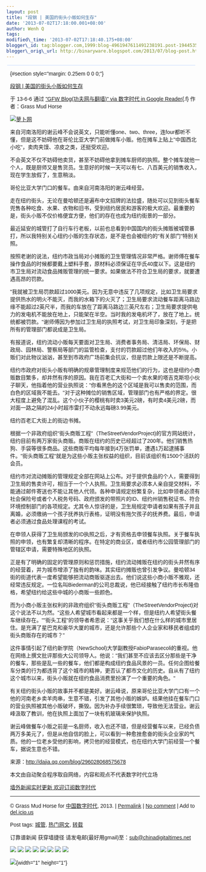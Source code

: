 ```yaml
--- 
layout: post 
title: "段钢 | 美国的街头小贩如何生存" 
date: '2013-07-02T17:18:00.001+08:00' 
author: Wenh Q
tags:
modified\_time: '2013-07-02T17:18:40.175+08:00' 
blogger\_id: tag:blogger.com,1999:blog-4961947611491238191.post-1944535397944520722
blogger\_orig\_url: http://binaryware.blogspot.com/2013/07/blog-post.html
---
```

<div
style="background-color: #c3d9ff; font-size: 1px !important; line-height: 0px !important; margin: 0px 2px; padding-top: 1px;">

</div>

<div
style="font-family: sans-serif; margin: 0px 10px; overflow: auto; width: 100%;">

 {#section style="margin: 0.25em 0 0 0;"}

<div>

[段钢 |
美国的街头小贩如何生存](http://feedproxy.google.com/~r/chinagfwblog/~3/aAVrkQ4-Q5A/)

</div>

<div style="margin-bottom: 0.5em;">

于 13-6-6 通过 ["GFW Blog(功夫网与翻墙)" via 数字时代 in Google
Reader](http://feeds2.feedburner.com/chinagfwblog){.f} 作者：Grass Mud
Horse

</div>



[![萝卜网](http://hu.luo.bo/files/2013/06/07/345d1e6c8c342c97696ccd59d0a5b19d.jpg "萝卜网")](http://hu.luo.bo/files/2013/06/07/345d1e6c8c342c97696ccd59d0a5b19d.jpg "萝卜网")

来自河南洛阳的谢云峰不会说英文，只能听懂one、two、three，连four都听不懂，但是这不妨碍他在哥伦比亚大学门前做摊车小贩。他在摊车上贴上"中国西北小吃"，卖肉夹馍、凉皮之类，还挺受欢迎。

不会英文不仅不妨碍他卖货，甚至不妨碍他拿到摊车厨师的执照。整个摊车就他一个人，既是厨师又是售货员。生意好的时候一天可以有七、八百美元的销售收入，现在学生放假了，生意稍淡。

哥伦比亚大学门口的餐车。由来自河南洛阳的谢云峰经营。

走在纽约街头，无论在曼哈顿还是遍布中文招牌的法拉盛，随处可以见到街头餐车兜售各种吃食、水果、衣物和旧书，受到纽约居民和游客的极大欢迎。最重要的是，街头小贩不仅价格便宜方便，他们的存在也成为纽约街景的一部分。

最近延安的城管打了自行车行老板，以前也总看到中国国内的街头摊贩被城管暴打，所以我特别关心纽约小贩的生存状态，是不是也会被纽约的"有关部门"特别关照。

按照老谢的说法，纽约市政当局对小摊贩的卫生管理情况非常严格。谢师傅在餐车操作食品的时候都要戴上塑料手套，原材料必须保证在华氏40度以下。这是纽约市卫生局对流动食品摊贩管理的统一要求。如果做法不符合卫生局的要求，就要遭遇高昂的罚款。

"我就被卫生局罚款超过1000美元。因为无意中违反了几项规定，比如卫生局要求提供热水的明火不能灭，而我的水箱下的火灭了；卫生局要求流动餐车距离马路边缘不能超过2英尺半，而我的车放在了距离马路边三英尺左右；卫生局要求提供电力的发电机不能放在地上，只能架在半空。当时我的发电机坏了，放在了地上。统统都被罚款。"谢师傅因为参加过卫生局的执照考试，对卫生局印象深刻，于是把所有的管理部门都说成是卫生局。

有报道说，纽约流动小贩每天要面对卫生局、消费者事务局、清洁局、环保局、财政局、园林局、警察局等部门的监管检查，支付的罚款超过他们年收入的5%。小贩们对此物议汹汹，甚至到市政府广场前集会抗议，但是罚款上限还是不断提高。

纽约市政府对街头小贩有明确的规章管理制度来规范他们的行为，这也是纽约小商贩数目繁多，却井然有序的原因。我在百老汇大街和一个卖水果的塔吉克斯坦小伙子聊天，他指着他的营业执照说："你看黑色的这个区域是我可以售卖的范围，而白色的区域我不能去。"对于这种摊位的销售区域，管理部门也有严格的界定。很大程度上避免了混乱。这个小伙子的樱桃有时卖3美元2磅，有时卖4美元2磅，而对面一路之隔的24小时超市雷打不动永远每磅3.99美元。

纽约百老汇大街上的街边书摊。

根据一个非政府组织"街头商贩工程"（TheStreetVendorProject)的官方网站统计，纽约目前有两万家街头商贩。商贩在纽约的历史已经超过了200年。他们销售热狗、手袋等很多商品。这些商贩平均每年接到4万张罚单，遭遇1万起逮捕事件。"街头商贩工程"就是为这些小贩主张权益的组织，目前该组织有1500个活跃的会员。

纽约市对流动摊贩的管理规定全部在网站上公布。对于提供食品的个人，需要得到卫生局的售卖许可，相当于一个个人执照。卫生局要求必须本人亲自提交材料，不能通过邮件寄送也不能让其他人代领。各种申请规定纷繁复杂，比如申领者必须有社会保险号或者个人税务号码、政府颁发的带照片的ID、纽约州销售税证书、符合环境控制部门的各项规定。尤其令人惊讶的是，卫生局规定申请者如果有孩子并且离婚，必须缴纳一个孩子抚养执行表格，证明没有拖欠孩子的抚养费。最后，申请者必须通过食品处理课程的考试。

在申领人获得了卫生局颁发的ID执照之后，才有资格去申领餐车执照。关于餐车执照的申领，也有繁复却清晰的程序。在特定的商业区，或者纽约市公园管理部门的管辖区申请，需要特殊地区的执照。

正是有了明确的固定的管理原则和惩罚措施，纽约流动摊贩在纽约的街头井然有序的经营着，并为城市增添了独有的韵味。其实纽约摊贩也曾引发争议。曼哈顿34街的街道代表一度希望能够把流动商贩驱逐出去。他们说这些小商小贩不雅观，还经常违反规定。一位名叫Biederman的公司总裁说，他已经接触了纽约市长布隆伯格，希望纽约给这些中城的小商贩一些颜色。

而为小商小贩主张权利的非政府组织"街头商贩工程"（TheStreetVendorProject)对这个说法不以为然。"这些人希望城市看起来都是一个样，但是纽约人希望街头餐车继续存在。""街头工程"的领导者希恩说："这事关乎我们想在什么样的城市里居住。是充满了星巴克和豪华大厦的城市，还是允许那些个人企业家和移民者组成的街头商贩存在的城市？"

这件事情引起了纽约新学院（NewSchool)大学副教授FabioParasecoli的重视。他在网络上撰文批评那些大公司领导人。他说："我们甚至不应该去区分那些是干净的餐车，那些是乱一些的餐车，他们都是构成纽约食品风景的一员。任何企图给餐车分类的行为都违背了这个城市的精神，更否认了都市文化的历史。自从有了纽约这个城市以来，街头小贩就在纽约食品消费里扮演了一个重要的角色。"

有关纽约街头小贩的故事并不都是美好。谢云峰说，原来哥伦比亚大学门口有一个他的河南老乡卖羊肉串，生意不错，引发了其他小贩的嫉妒。结果他挂在餐车门口的营业执照被其他小贩破坏，撕毁。因为补办手续很繁琐，导致他无法营业。谢云峰汲取了教训，他在执照上面加了一块有机玻璃来保护执照。

谢云峰做餐车小贩之前是一名厨师，收入也还不错，但是经营餐车以来，已经负债两万多美元了，但是从他自信的脸上，可以看到一种愈挫愈奋的街头企业家的气质。他的一位老乡受他的影响，拷贝他的经营模式，也在纽约大学门前经营一个餐车，据说生意也不错。

来源：http://dajia.qq.com/blog/296028068575678

本文由自动聚合程序取自网络，内容和观点不代表数字时代立场

[墙外新闻实时更新 欢迎订阅数字时代](http://eepurl.com/msuvD)


------------------------------------------------------------------------

© Grass Mud Horse for
[中国数字时代](https://kexueshangwang.info/chinese), 2013. |
[Permalink](https://kexueshangwang.info/chinese/2013/06/%e6%ae%b5%e9%92%a2-%e7%be%8e%e5%9b%bd%e7%9a%84%e8%a1%97%e5%a4%b4%e5%b0%8f%e8%b4%a9%e5%a6%82%e4%bd%95%e7%94%9f%e5%ad%98/)
| [No
comment](https://kexueshangwang.info/chinese/2013/06/%e6%ae%b5%e9%92%a2-%e7%be%8e%e5%9b%bd%e7%9a%84%e8%a1%97%e5%a4%b4%e5%b0%8f%e8%b4%a9%e5%a6%82%e4%bd%95%e7%94%9f%e5%ad%98/#comments)
| Add to
[del.icio.us](http://del.icio.us/post?url=https://kexueshangwang.info/chinese/2013/06/%e6%ae%b5%e9%92%a2-%e7%be%8e%e5%9b%bd%e7%9a%84%e8%a1%97%e5%a4%b4%e5%b0%8f%e8%b4%a9%e5%a6%82%e4%bd%95%e7%94%9f%e5%ad%98/&title=%E6%AE%B5%E9%92%A2%20%7C%20%E7%BE%8E%E5%9B%BD%E7%9A%84%E8%A1%97%E5%A4%B4%E5%B0%8F%E8%B4%A9%E5%A6%82%E4%BD%95%E7%94%9F%E5%AD%98)

Post tags:
[城管](https://kexueshangwang.info/chinese/tag/%e5%9f%8e%e7%ae%a1/?category=18271),
[热门网文](https://kexueshangwang.info/chinese/tag/%e7%83%ad%e9%97%a8%e7%bd%91%e6%96%87/?category=18271),
[转载](https://kexueshangwang.info/chinese/tag/%e8%bd%ac%e8%bd%bd/?category=18271)

订靠谱新闻 获穿墙捷径
请发电邮(最好用gmail)至：sub@chinadigitaltimes.net



<div>

[![](http://feeds.feedburner.com/~ff/chinagfwblog?d=yIl2AUoC8zA)](http://feeds.feedburner.com/~ff/chinagfwblog?a=aAVrkQ4-Q5A:h8yP01eXzFg:yIl2AUoC8zA)
[![](http://feeds.feedburner.com/~ff/chinagfwblog?i=aAVrkQ4-Q5A:h8yP01eXzFg:-BTjWOF_DHI)](http://feeds.feedburner.com/~ff/chinagfwblog?a=aAVrkQ4-Q5A:h8yP01eXzFg:-BTjWOF_DHI)
[![](http://feeds.feedburner.com/~ff/chinagfwblog?i=aAVrkQ4-Q5A:h8yP01eXzFg:F7zBnMyn0Lo)](http://feeds.feedburner.com/~ff/chinagfwblog?a=aAVrkQ4-Q5A:h8yP01eXzFg:F7zBnMyn0Lo)
[![](http://feeds.feedburner.com/~ff/chinagfwblog?i=aAVrkQ4-Q5A:h8yP01eXzFg:V_sGLiPBpWU)](http://feeds.feedburner.com/~ff/chinagfwblog?a=aAVrkQ4-Q5A:h8yP01eXzFg:V_sGLiPBpWU)
[![](http://feeds.feedburner.com/~ff/chinagfwblog?d=qj6IDK7rITs)](http://feeds.feedburner.com/~ff/chinagfwblog?a=aAVrkQ4-Q5A:h8yP01eXzFg:qj6IDK7rITs)
[![](http://feeds.feedburner.com/~ff/chinagfwblog?d=l6gmwiTKsz0)](http://feeds.feedburner.com/~ff/chinagfwblog?a=aAVrkQ4-Q5A:h8yP01eXzFg:l6gmwiTKsz0)
[![](http://feeds.feedburner.com/~ff/chinagfwblog?i=aAVrkQ4-Q5A:h8yP01eXzFg:gIN9vFwOqvQ)](http://feeds.feedburner.com/~ff/chinagfwblog?a=aAVrkQ4-Q5A:h8yP01eXzFg:gIN9vFwOqvQ)
[![](http://feeds.feedburner.com/~ff/chinagfwblog?d=TzevzKxY174)](http://feeds.feedburner.com/~ff/chinagfwblog?a=aAVrkQ4-Q5A:h8yP01eXzFg:TzevzKxY174)

</div>

![](http://feeds.feedburner.com/~r/chinagfwblog/~4/aAVrkQ4-Q5A){width="1"
height="1"}

</div>
